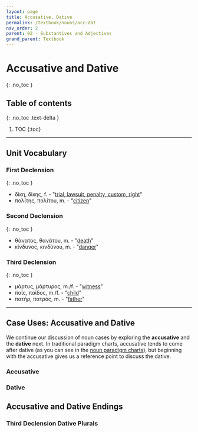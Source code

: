 ```yaml
---
layout: page
title: Accusative, Dative
permalink: /textbook/nouns/acc-dat
nav_order: 2
parent: 02 - Substantives and Adjectives
grand_parent: Textbook
---
```


# Accusative and Dative
{: .no_toc }

## Table of contents
{: .no_toc .text-delta }

1. TOC
{:toc}

***

## Unit Vocabulary

### First Declension
{: .no_toc }

* δίκη, δίκης, f. - "[trial, lawsuit, penalty, custom, right](https://logeion.uchicago.edu/δίκη)"
* πολίτης, πολίτου, m. - "[citizen](https://logeion.uchicago.edu/πολίτης)"

### Second Declension
{: .no_toc }

* θάνατος, θανάτου, m. - "[death](https://logeion.uchicago.edu/θάνατος)"
* κίνδυνος, κινδύνου, m. - "[danger](https://logeion.uchicago.edu/κίνδυνος)"

### Third Declension
{: .no_toc }

* μάρτυς, μάρτυρος, m./f. - "[witness](https://logeion.uchicago.edu/μάρτυς)"
* παῖς, παῖδος, m./f. - "[child](https://logeion.uchicago.edu/παῖς)"
* πατήρ, πατρός, m. - "[father](https://logeion.uchicago.edu/πατήρ)"

***

## Case Uses: Accusative and Dative

We continue our discussion of noun cases by exploring the **accusative** and the **dative** next. In traditional paradigm charts, accusative tends to come after dative (as you can see in the [noun paradigm charts](../../reference/nouns)), but beginning with the accusative gives us a reference point to discuss the dative.

### Accusative

### Dative

## Accusative and Dative Endings



### Third Declension Dative Plurals
